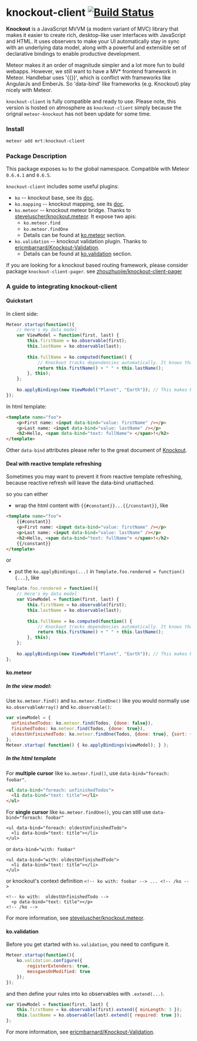 knockout-client [![Build Status](https://travis-ci.org/zhouzhuojie/knockout-client.svg)](https://travis-ci.org/zhouzhuojie/knockout-client)
==============

**Knockout** is a JavaScript MVVM (a modern variant of MVC) library that makes it easier to create rich, desktop-like user interfaces with JavaScript and HTML. It uses observers to make your UI automatically stay in sync with an underlying data model, along with a powerful and extensible set of declarative bindings to enable productive development.

Meteor makes it an order of magnitude simpler and a lot more fun to build webapps. However, we still want to have a MV* frontend framework in Meteor. Handlebar uses '{{}}', which is conflict with frameworks like AngularJs and EmberJs. So 'data-bind' like frameworks (e.g. Knockout) play nicely with Meteor. 

`knockout-client` is fully compatible and ready to use. Please note, this version is hosted on atmosphere as `knockout-client` simply because the orignal `meteor-knockout` has not been update for some time.  

### Install

```bash
meteor add mrt:knockout-client
```

### Package Description

This package exposes `ko` to the global namespace. Compatible with Meteor `0.6.4.1` and `0.6.5`.

`knockout-client` includes some useful plugins:

* `ko` -- knockout base, see its [doc](http://knockoutjs.com/documentation/introduction.html).
* `ko.mapping` -- knockout mapping, see its [doc](http://knockoutjs.com/documentation/plugins-mapping.html).
* `ko.meteor` -- knockout meteor bridge. Thanks to [steveluscher/knockout.meteor](https://github.com/steveluscher/knockout.meteor). It expose two apis:
	* `ko.meteor.find`
	* `ko.meteor.findOne`
	* Details can be found at [ko.meteor](#kometeor) section.
* `ko.validation` -- knockout validation plugin. Thanks to [ericmbarnard/Knockout-Validation](https://github.com/ericmbarnard/Knockout-Validation).
	* Details can be found at [ko.validation](#kovalidation) section.

If you are looking for a knockout based routing framework, please consider package `knockout-client-pager`. see [zhouzhuojie/knockout-client-pager]()

### A guide to integrating knockout-client

#### Quickstart

In client side:
```javascript
Meteor.startup(function(){
	// Here's my data model
	var ViewModel = function(first, last) {
    	this.firstName = ko.observable(first);
    	this.lastName = ko.observable(last);
 
    	this.fullName = ko.computed(function() {
        	// Knockout tracks dependencies automatically. It knows that fullName depends on firstName and lastName, because these get called when evaluating fullName.
        	return this.firstName() + " " + this.lastName();
    	}, this);
	};
 
	ko.applyBindings(new ViewModel("Planet", "Earth")); // This makes Knockout get to work
});
```

In html template:
```html
<template name="foo">
	<p>First name: <input data-bind="value: firstName" /></p>
	<p>Last name: <input data-bind="value: lastName" /></p>
	<h2>Hello, <span data-bind="text: fullName"> </span>!</h2>
</template>
```

Other `data-bind` attributes please refer to the great document of [Knockout](http://knockoutjs.com/documentation/introduction.html).

#### Deal with reactive template refreshing
Sometimes you may want to prevent it from reactive template refreshing, because reactive refresh will leave the data-bind unattached. 

so you can either 

* wrap the html content with `{{#constant}}...{{/constant}}`, like

```html
<template name="foo">
	{{#constant}}
	<p>First name: <input data-bind="value: firstName" /></p>
	<p>Last name: <input data-bind="value: lastName" /></p>
	<h2>Hello, <span data-bind="text: fullName"> </span>!</h2>
	{{/constant}}
</template>
```

or 

* put the `ko.applyBindings(...)` in `Template.foo.rendered = function(){...}`, like

```javascript
Template.foo.rendered = function(){
	// Here's my data model
	var ViewModel = function(first, last) {
    	this.firstName = ko.observable(first);
    	this.lastName = ko.observable(last);
 
    	this.fullName = ko.computed(function() {
        	// Knockout tracks dependencies automatically. It knows that fullName depends on firstName and lastName, because these get called when evaluating fullName.
        	return this.firstName() + " " + this.lastName();
    	}, this);
	};
 
	ko.applyBindings(new ViewModel("Planet", "Earth")); // This makes Knockout get to work
};
```

#### ko.meteor

##### In the view model:

Use `ko.meteor.find()` and `ko.meteor.findOne()` like you would normally use `ko.observableArray()` and `ko.observable()`:

```javascript
var viewModel = {
  unfinishedTodos: ko.meteor.find(Todos, {done: false}),
  finishedTodos: ko.meteor.find(Todos, {done: true}),
  oldestUnfinishedTodo: ko.meteor.findOne(Todos, {done: true}, {sort: {created_at:1}})
};
Meteor.startup( function() { ko.applyBindings(viewModel); } );
```

##### In the html template

For **multiple cursor** like `ko.meteor.find()`, use `data-bind="foreach: foobar"`.
```html
<ul data-bind="foreach: unfinishedTodos">
  <li data-bind="text: title"></li>
</ul>
```

For **single cursor** like `ko.meteor.findOne()`, you can still use `data-bind="foreach: foobar"`
```
<ul data-bind="foreach: oldestUnfinishedTodo">
  <li data-bind="text: title"></li>
</ul>
```
or `data-bind="with: foobar"`
```
<ul data-bind="with: oldestUnfinishedTodo">
  <li data-bind="text: title"></li>
</ul>
```
or knockout's context definition `<!-- ko with: foobar --> ... <!-- /ko -->`

```
<!-- ko with:  oldestUnfinishedTodo -->
  <p data-bind="text: title"></p>
<!-- /ko -->
```

For more information, see [steveluscher/knockout.meteor](https://github.com/steveluscher/knockout.meteor).

#### ko.validation

Before you get started with `ko.validation`, you need to configure it.
```javascript
Meteor.startup(function(){
  	ko.validation.configure({
  		registerExtenders: true,
  		messgaesOnModified: true
	});
});
```
and then define your rules into ko observables with `.extend(...)`.
```javascript
var ViewModel = function(first, last) {
    this.firstName = ko.observable(first).extend({ minLength: 3 });
    this.lastName = ko.observable(last).extend({ required: true });
};
```
For more information, see [ericmbarnard/Knockout-Validation](https://github.com/ericmbarnard/Knockout-Validation).
